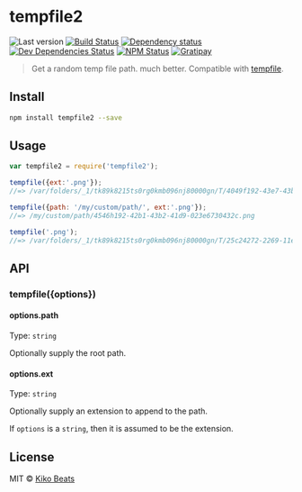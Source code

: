 # tempfile2

![Last version](https://img.shields.io/github/tag/Kikobeats/tempfile2.svg?style=flat-square)
[![Build Status](http://img.shields.io/travis/Kikobeats/tempfile2/master.svg?style=flat-square)](https://travis-ci.org/Kikobeats/tempfile2)
[![Dependency status](http://img.shields.io/david/Kikobeats/tempfile2.svg?style=flat-square)](https://david-dm.org/Kikobeats/tempfile2)
[![Dev Dependencies Status](http://img.shields.io/david/dev/Kikobeats/tempfile2.svg?style=flat-square)](https://david-dm.org/Kikobeats/tempfile2#info=devDependencies)
[![NPM Status](http://img.shields.io/npm/dm/tempfile2.svg?style=flat-square)](https://www.npmjs.org/package/tempfile2)
[![Gratipay](https://img.shields.io/gratipay/Kikobeats.svg?style=flat-square)](https://gratipay.com/~Kikobeats/)

> Get a random temp file path. much better. Compatible with [tempfile](https://github.com/sindresorhus/tempfile).

## Install

```bash
npm install tempfile2 --save
```

## Usage

```js
var tempfile2 = require('tempfile2');

tempfile({ext:'.png'});
//=> /var/folders/_1/tk89k8215ts0rg0kmb096nj80000gn/T/4049f192-43e7-43b2-98d9-094e6760861b.png

tempfile({path: '/my/custom/path/', ext:'.png'});
//=> /my/custom/path/4546h192-42b1-43b2-41d9-023e6730432c.png

tempfile('.png');
//=> /var/folders/_1/tk89k8215ts0rg0kmb096nj80000gn/T/25c24272-2269-11e5-a17f-82bd40254040.png
```

## API

### tempfile({options})

#### options.path

Type: `string`

Optionally supply the root path.

#### options.ext

Type: `string`

Optionally supply an extension to append to the path.

If `options` is a `string`, then it is assumed to be the extension.

## License

MIT © [Kiko Beats](http://www.kikobeats.com)

